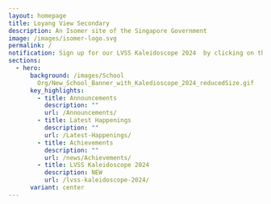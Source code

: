```yaml
---
layout: homepage
title: Loyang View Secondary
description: An Isomer site of the Singapore Government
image: /images/isomer-logo.svg
permalink: /
notification: Sign up for our LVSS Kaleidoscope 2024  by clicking on the button below!
sections:
  - hero:
      background: /images/School
        Org/New_School_Banner_with_Kaledioscope_2024_reducedSize.gif
      key_highlights:
        - title: Announcements
          description: ""
          url: /Announcements/
        - title: Latest Happenings
          description: ""
          url: /Latest-Happenings/
        - title: Achievements
          description: ""
          url: /news/Achievements/
        - title: LVSS Kaleidoscope 2024
          description: NEW
          url: /lvss-kaleidoscope-2024/
      variant: center
---
```

